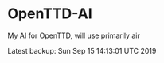 # OpenTTD-AI
My AI for OpenTTD, will use primarily air

Latest backup: Sun Sep 15 14:13:01 UTC 2019
